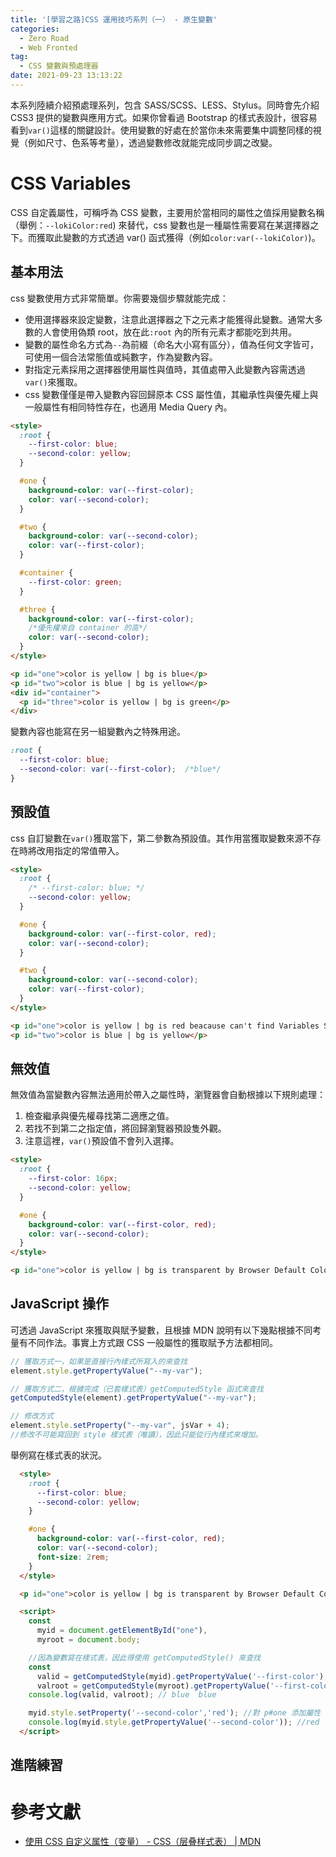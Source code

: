 ```yaml
---
title: '[學習之路]CSS 運用技巧系列（一） - 原生變數'
categories:
  - Zero Road
  - Web Fronted
tag:
  - CSS 變數與預處理器
date: 2021-09-23 13:13:22
---
```


本系列陸續介紹預處理系列，包含 SASS/SCSS、LESS、Stylus。同時會先介紹 CSS3 提供的變數與應用方式。如果你曾看過 Bootstrap 的樣式表設計，很容易看到`var()`這樣的關鍵設計。使用變數的好處在於當你未來需要集中調整同樣的視覺（例如尺寸、色系等考量），透過變數修改就能完成同步調之改變。

<!-- more -->

# CSS Variables
CSS 自定義屬性，可稱呼為 CSS 變數，主要用於當相同的屬性之值採用變數名稱（舉例：`--lokiColor:red`) 來替代，css 變數也是一種屬性需要寫在某選擇器之下。而獲取此變數的方式透過 var() 函式獲得（例如`color:var(--lokiColor)`)。

## 基本用法
css 變數使用方式非常簡單。你需要幾個步驟就能完成：

- 使用選擇器來設定變數，注意此選擇器之下之元素才能獲得此變數。通常大多數的人會使用偽類 root，放在此`:root` 內的所有元素才都能吃到共用。
- 變數的屬性命名方式為`--`為前綴（命名大小寫有區分），值為任何文字皆可，可使用一個合法常態值或純數字，作為變數內容。
- 對指定元素採用之選擇器使用屬性與值時，其值處帶入此變數內容需透過`var()`來獲取。
- css 變數僅僅是帶入變數內容回歸原本 CSS 屬性值，其繼承性與優先權上與一般屬性有相同特性存在，也適用 Media Query 內。

```html
<style>
  :root {
    --first-color: blue;
    --second-color: yellow;
  }

  #one {
    background-color: var(--first-color);
    color: var(--second-color);
  }

  #two {
    background-color: var(--second-color);
    color: var(--first-color);
  }

  #container {
    --first-color: green;
  }

  #three {
    background-color: var(--first-color);
    /*優先權來自 container 的高*/
    color: var(--second-color);
  }
</style>

<p id="one">color is yellow | bg is blue</p>
<p id="two">color is blue | bg is yellow</p>
<div id="container">
  <p id="three">color is yellow | bg is green</p>
</div>
```

變數內容也能寫在另一組變數內之特殊用途。

```css
:root {
  --first-color: blue;
  --second-color: var(--first-color);  /*blue*/
}
```

## 預設值
css 自訂變數在`var()`獲取當下，第二參數為預設值。其作用當獲取變數來源不存在時將改用指定的常值帶入。

```html
<style>
  :root {
    /* --first-color: blue; */
    --second-color: yellow;
  }

  #one {
    background-color: var(--first-color, red);
    color: var(--second-color);
  }

  #two {
    background-color: var(--second-color);
    color: var(--first-color);
  }
</style>

<p id="one">color is yellow | bg is red beacause can't find Variables Source</p>
<p id="two">color is blue | bg is yellow</p>
```

## 無效值
無效值為當變數內容無法適用於帶入之屬性時，瀏覽器會自動根據以下規則處理：

1. 檢查繼承與優先權尋找第二適應之值。
2. 若找不到第二之指定值，將回歸瀏覽器預設隻外觀。
3. 注意這裡，`var()`預設值不會列入選擇。

```html
<style>
  :root {
    --first-color: 16px;
    --second-color: yellow;
  }

  #one {
    background-color: var(--first-color, red);
    color: var(--second-color);
  }
</style>

<p id="one">color is yellow | bg is transparent by Browser Default Color</p>
```

## JavaScript 操作
可透過 JavaScript 來獲取與賦予變數，且根據 MDN 說明有以下幾點根據不同考量有不同作法。事實上方式跟 CSS 一般屬性的獲取賦予方法都相同。

```js
// 獲取方式一，如果是直接行內樣式所寫入的來查找
element.style.getPropertyValue("--my-var");

// 獲取方式二，根據完成（已套樣式表）getComputedStyle 函式來查找
getComputedStyle(element).getPropertyValue("--my-var");

// 修改方式
element.style.setProperty("--my-var", jsVar + 4);
//修改不可能寫回到 style 樣式表（唯讀），因此只能從行內樣式來增加。
```

舉例寫在樣式表的狀況。

```html
  <style>
    :root {
      --first-color: blue;
      --second-color: yellow;
    }

    #one {
      background-color: var(--first-color, red);
      color: var(--second-color);
      font-size: 2rem;
    }
  </style>

  <p id="one">color is yellow | bg is transparent by Browser Default Color</p>

  <script>
    const
      myid = document.getElementById("one"),
      myroot = document.body;

    //因為變數寫在樣式表，因此得使用 getComputedStyle() 來查找
    const
      valid = getComputedStyle(myid).getPropertyValue('--first-color'),
      valroot = getComputedStyle(myroot).getPropertyValue('--first-color');
    console.log(valid, valroot); // blue  blue

    myid.style.setProperty('--second-color','red'); //對 p#one 添加屬性 style='--second-color:red'
    console.log(myid.style.getPropertyValue('--second-color')); //red
  </script>
  ```

  ## 進階練習

  # 參考文獻
  - [使用 CSS 自定义属性（变量） - CSS（层叠样式表） | MDN](https://developer.mozilla.org/zh-CN/docs/Web/CSS/Using_CSS_custom_properties)
